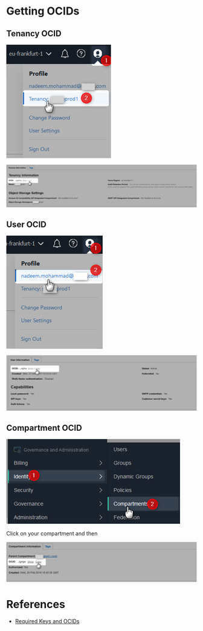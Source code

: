 # Getting OCIDs

## Tenancy OCID

![](../resources/navigate-ocid-tenancy-link.png)

![](../resources/ocid-copy-tenancy.png)

## User OCID

![](../resources/ocid-navigate-user.png)

![](../resources/ocid-copy-user.png)


## Compartment OCID

![](../resources/ocid-navigate-compartment.png)

Click on your compartment and then

![](../resources/ocid-copy-compartment.png)



# References
* [Required Keys and OCIDs](https://docs.cloud.oracle.com/iaas/Content/API/Concepts/apisigningkey.htm)